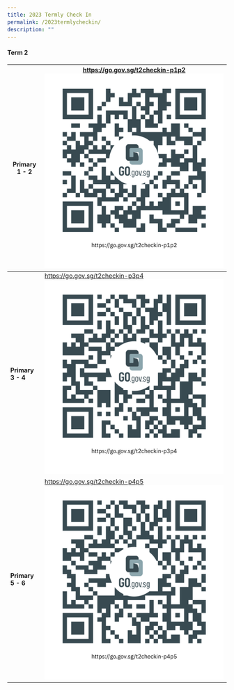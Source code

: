 ```yaml
---
title: 2023 Termly Check In
permalink: /2023termlycheckin/
description: ""
---
```

#### Term 2



| Primary 1 - 2| https://go.gov.sg/t2checkin-p1p2<br>![](/images/p1p2%20check%20in%20qr.png )| 
| -------- | -------- | 
|**Primary 3 - 4**|https://go.gov.sg/t2checkin-p3p4<br>![](/images/p3p4%20check%20in%20qr.png)| 
|**Primary 5 - 6**|https://go.gov.sg/t2checkin-p4p5<br>![](/images/p5p6%20check%20in%20qr.png)